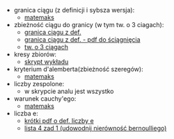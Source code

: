 - granica ciągu (z definicji i sybsza wersja):  
    - [matemaks](https://www.matemaks.pl/granica-ciagu.html)  
- zbieżność ciągu do granicy (w tym tw. o 3 ciagach):  
    - [granica ciągu z def.](https://www.naukowiec.org/wiedza/matematyka/definicja-granicy-ciagu-zbieznego_3330.html)  
    - [granica ciągu z def. - pdf do ściągnięcia](https://zpe.gov.pl/pdf/PxDXcIUG5)  
    - [tw. o 3 ciągach](https://www.matemaks.pl/twierdzenie-o-trzech-ciagach.html)  
- kresy zbiorów:  
    - [skrypt wykładu](https://www.math.uni.wroc.pl/~jwr/2020-21/Analiza1/wyklad16.pdf)  
- kryterium d'alemberta(zbieżność szeregów):  
    - [matemaks](https://www.matemaks.pl/kryterium-d-alemberta.html)  
- liczby zespolone:  
    - w skrypcie analu jest wszystko  
- warunek cauchy'ego:  
    - [matemaks](https://www.matemaks.pl/kryterium-cauchy-ego.html)  
- liczba e:  
    - [krótki pdf o def. liczby e](https://www.fuw.edu.pl/~maciejun/MatematykaI-10-11/Tematy/Liczbae.pdf)  
    - [lista 4 zad 1 (udowodnij nierówność bernoulliego)](https://www.youtube.com/watch?v=J4QZdHcBBK8)  

